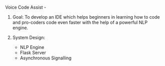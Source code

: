 Voice Code Assist - 
1. Goal: To develop an IDE which helps beginners in learning how to code and pro-coders code even faster with the help
of a powerful NLP engine.

2. System Design:
    - NLP Engine
    - Flask Server
    - Asynchronous Signalling
    